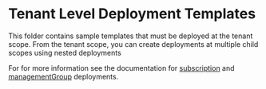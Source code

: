 # Tenant Level Deployment Templates

This folder contains sample templates that must be deployed at the tenant scope.  From the tenant scope, you can create deployments at multiple child scopes using nested deployments

For for more information see the documentation for [subscription](https://docs.microsoft.com/en-us/azure/azure-resource-manager/deploy-to-subscription) and [managementGroup](https://docs.microsoft.com/en-us/azure/azure-resource-manager/templates/deploy-to-management-group) deployments.


